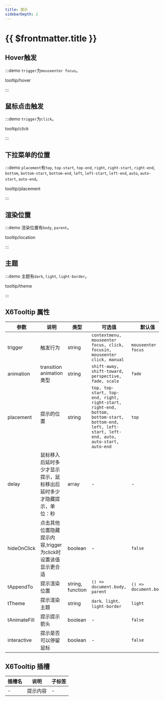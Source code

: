 ```yaml
---
title: 提示
sidebarDepth: 2
---
```


# {{ $frontmatter.title }}

## Hover触发

:::demo `trigger`为`mouseenter focus`。

tooltip/hover

:::

## 鼠标点击触发

:::demo `trigger`为`click`。

tooltip/click

:::

## 下拉菜单的位置

:::demo `placement`有`top`, `top-start`, `top-end`, `right`, `right-start`, `right-end`, `bottom`, `bottom-start`, `bottom-end`, `left`, `left-start`, `left-end`, `auto`, `auto-start`, `auto-end`。

tooltip/placement

:::

## 渲染位置

:::demo 渲染位置有`body`, `parent`。

tooltip/location

:::

## 主题

:::demo 主题有`dark`, `light`, `light-border`。

tooltip/theme

:::


## X6Tooltip 属性

| 参数             | 说明                     | 类型                                          | 可选值  | 默认值  |
|------------------|--------------------------|-----------------------------------------------|---------|---------|
| trigger          | 触发行为                 | string                                        | `contextmenu, mouseenter focus, click, focusin, mouseenter click, manual`       | `mouseenter focus` |
| animation   | transition animation类型 | string                                       | `shift-away, shift-toward, perspective, fade, scale`       | `fade` |
| placement        | 提示的位置           | string                                        | `top, top-start, top-end, right, right-start, right-end, bottom, bottom-start, bottom-end, left, left-start, left-end, auto, auto-start, auto-end`       | `top`       |
| delay  | 鼠标移入后延时多少才显示提示，鼠标移出后延时多少才隐藏提示，单位：秒     | array                    | -       | - |
| hideOnClick   | 点击其他位置隐藏提示内容,trigger为click时设置该值显示更合适               | boolean     | -       | `false`       |
| tAppendTo | 提示渲染位置           | string, function                     | `() => document.body, parent`       | `() => document.body`       |
| tTheme | 提示渲染主题           | string                     | `dark、light、light-border`       | `light`       |
| tAnimateFill | 提示提示箭头           | boolean                     | -       | `false`       |
| interactive | 提示是否可以停留鼠标           | boolean                     | -       | `false`       |


## X6Tooltip 插槽
| 插槽名           | 说明                     | 子标签                                        |
|------------------|--------------------------|-----------------------------------------------|
| -                | 提示内容             | -                                             |